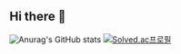 ## Hi there 👋
![Anurag's GitHub stats](https://github-readme-stats.vercel.app/api?username=zezeword&show_icons=true&theme=transparent)
[![Solved.ac프로필](http://mazassumnida.wtf/api/v2/generate_badge?boj=hanhui0518)]([https://solved.ac/hanhui0518](https://solved.ac/))
<!--
**zezeword/zezeword** is a ✨ _special_ ✨ repository because its `README.md` (this file) appears on your GitHub profile.

Here are some ideas to get you started:

- 🔭 I’m currently working on ...
- 🌱 I’m currently learning ...
- 👯 I’m looking to collaborate on ...
- 🤔 I’m looking for help with ...
- 💬 Ask me about ...
- 📫 How to reach me: ...
- 😄 Pronouns: ...
- ⚡ Fun fact: ...
-->
